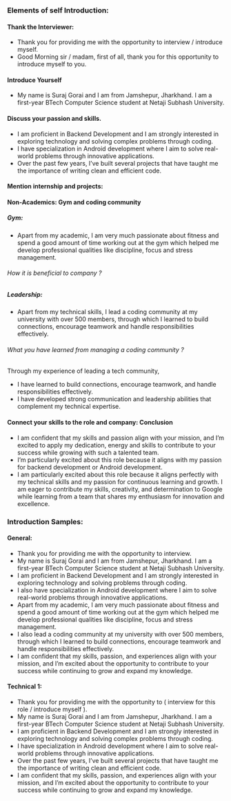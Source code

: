 
### Elements of self Introduction:

#### Thank the Interviewer:
- Thank you for providing me with the opportunity to interview / introduce myself.
- Good Morning sir / madam, first of all, thank you for this opportunity to introduce myself to you.

#### Introduce Yourself
- My name is Suraj Gorai and I am from Jamshepur, Jharkhand. I am a first-year BTech Computer Science student at Netaji Subhash University. 



#### Discuss your passion and skills.
- I am proficient in Backend Development and I am strongly interested in exploring technology and solving complex problems through coding.
- I have specialization in Android development where I aim to solve real-world problems through innovative applications.
- Over the past few years, I’ve built several projects that have taught me the importance of writing clean and efficient code.

#### Mention internship and projects:


#### Non-Academics: Gym and coding community

##### Gym: 
- Apart from my academic, I am very much passionate about fitness and spend a good amount of time working out at the gym which helped me develop professional qualities like discipline, focus and stress management.

###### How it is beneficial to company ?





##### Leadership: 
- Apart from my technical skills, I lead a coding community at my university with over 500 members, through which I learned to build connections, encourage teamwork and handle responsibilities effectively.

###### What you have learned from managing a coding community ?
Through my experience of leading a tech community, 
- I have learned to build connections, encourage teamwork, and handle responsibilities effectively.
- I have developed strong communication and leadership abilities that complement my technical expertise.


#### Connect your skills to the role and company: Conclusion
- I am confident that my skills and passion align with your mission, and I’m excited to apply my dedication, energy and skills to contribute to your success while growing with such a talented team.
- I’m particularly excited about this role because it aligns with my passion for backend development or Android development.
- I am particularly excited about this role because it aligns perfectly with my technical skills and my passion for continuous learning and growth. I am eager to contribute my skills, creativity, and determination to Google while learning from a team that shares my enthusiasm for innovation and excellence.


### Introduction Samples:

#### General:
- Thank you for providing me with the opportunity to interview. 
- My name is Suraj Gorai and I am from Jamshepur, Jharkhand. I am a first-year BTech Computer Science student at Netaji Subhash University. 
- I am proficient in Backend Development and I am strongly interested in exploring technology and solving problems through coding.
- I also have specialization in Android development where I aim to solve real-world problems through innovative applications.
- Apart from my academic, I am very much passionate about fitness and spend a good amount of time working out at the gym which helped me develop professional qualities like discipline, focus and stress management.
- I also lead a coding community at my university with over 500 members, through which I learned to build connections, encourage teamwork and handle responsibilities effectively.
- I am confident that my skills, passion, and experiences align with your mission, and I’m excited about the opportunity to contribute to your success while continuing to grow and expand my knowledge.


#### Technical 1:
- Thank you for providing me with the opportunity to ( interview for this role / introduce myself ).
- My name is Suraj Gorai and I am from Jamshepur, Jharkhand. I am a first-year BTech Computer Science student at Netaji Subhash University. 
- I am proficient in Backend Development and I am strongly interested in exploring technology and solving complex problems through coding.
- I have specialization in Android development where I aim to solve real-world problems through innovative applications.
- Over the past few years, I’ve built several projects that have taught me the importance of writing clean and efficient code.
- I am confident that my skills, passion, and experiences align with your mission, and I’m excited about the opportunity to contribute to your success while continuing to grow and expand my knowledge.





